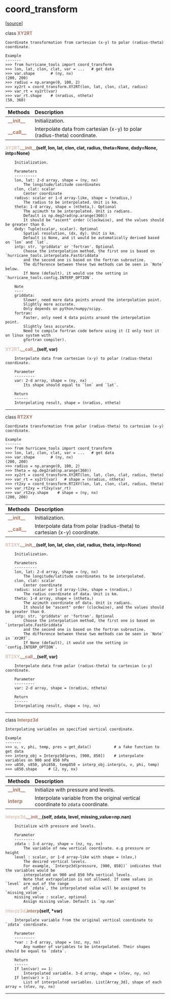 # coord_transform  

[[source](../.././hurricane_tools//coord_transform.py)]  

class <span style="color:#a77864">**XY2RT**</span>

    Coordinate transformation from cartesian (x-y) to polar (radius-theta) coordinate.
    
    Example
    -------
    >>> from hurricane_tools import coord_transform
    >>> lon, lat, clon, clat, var = ...   # get data
    >>> var.shape       # (ny, nx)
    (200, 200)
    >>> radius = np.arange(0, 100, 2)
    >>> xy2rt = coord_transform.XY2RT(lon, lat, clon, clat, radius)
    >>> var_rt = xy2rt(var)
    >>> var_rt.shape    # (nradius, ntheta)
    (50, 360)



| Methods | Description |
| :------ | :---------- |
| <font color="#a77864"> **\_\_init\_\_** </font> | Initialization. |
| <font color="#a77864"> **\_\_call\_\_** </font> | Interpolate data from cartesian (x-y) to polar (radius-theta) coordinate. |


<span style="color:#cca99b">XY2RT</span>.<span style="color:#a77864">**\_\_init\_\_**</span>**(self, lon, lat, clon, clat, radius, theta=None, dxdy=None, intp=None)**

        Initialization.
        
        Parameters
        ----------
        lon, lat: 2-d array, shape = (ny, nx)
            The longitude/latitude coordinates
        clon, clat: scalar
            Center coordinate
        radius: scalar or 1-d array-like, shape = (nradius,)
            The radius to be interpolated. Unit is km.
        theta: 1-d array, shape = (ntheta,). Optional
            The azimuth to be interpolated. Unit is radians.
            Default is np.deg2rad(np.arange(360))
            It should be "ascent" order (clockwise), and the values should be greater than 0.
        dxdy: Tuple(scalar, scalar). Optional
            Spatial resolution, (dx, dy). Unit is km.
            Default is None, and it would be automatically derived based on `lon` and `lat`.
        intp: str, 'griddata' or 'fortran'. Optional
            Choose the interpolation method, the first one is based on `hurricane_tools.interpolate.FastGriddata`
            and the second one is based on the fortran subroutine.
            The difference between these two methods can be seen in `Note` below.
            If None (default), it would use the setting in `hurricane_tools.config.INTERP_OPTION`.
            
        Note
        ----
        griddata: 
            Slower, need more data points around the interpolation point.
            Slightly more accurate.
            Only depends on python/numpy/scipy.
        fortran:
            Faster, only need 4 data points around the interpolation point.
            Slightly less accurate.
            Need to compile fortran code before using it (I only test it on linux system with
            gfortran compiler).

  
<span style="color:#cca99b">XY2RT</span>.<span style="color:#a77864">**\_\_call\_\_**</span>**(self, var)**

        Interpolate data from cartesian (x-y) to polar (radius-theta) coordinate.
        
        Parameter
        ---------
        var: 2-d array, shape = (ny, nx)
            Its shape should equal to `lon` and `lat`.
        
        Return
        ------
        Interpolating result, shape = (nradius, ntheta)

  
******
class <span style="color:#a77864">**RT2XY**</span>

    Coordinate transformation from polar (radius-theta) to cartesian (x-y) coordinate.
    
    Example
    -------
    >>> from hurricane_tools import coord_transform
    >>> lon, lat, clon, clat, var = ...   # get data
    >>> var.shape       # (ny, nx)
    (200, 200)
    >>> radius = np.arange(0, 100, 2)
    >>> theta = np.deg2rad(np.arange(360))
    >>> xy2rt = coord_transform.XY2RT(lon, lat, clon, clat, radius, theta)
    >>> var_rt = xy2rt(var)   # shape = (nradius, ntheta)
    >>> rt2xy = coord_transform.RT2XY(lon, lat, clon, clat, radius, theta)
    >>> var_rt2xy = rt2xy(var_rt)
    >>> var_rt2xy.shape    # shape = (ny, nx)
    (200, 200)



| Methods | Description |
| :------ | :---------- |
| <font color="#a77864"> **\_\_init\_\_** </font> | Initialization. |
| <font color="#a77864"> **\_\_call\_\_** </font> | Interpolate data from polar (radius-theta) to cartesian (x-y) coordinate. |


<span style="color:#cca99b">RT2XY</span>.<span style="color:#a77864">**\_\_init\_\_**</span>**(self, lon, lat, clon, clat, radius, theta, intp=None)**

        Initialization.
        
        Parameters
        ----------
        lon, lat: 2-d array, shape = (ny, nx)
            The longitude/latitude coordinates to be interpolated.
        clon, clat: scalar
            Center coordinate
        radius: scalar or 1-d array-like, shape = (nradius,)
            The radius coordinate of data. Unit is km.
        theta: 1-d array, shape = (ntheta,)
            The azimuth coordinate of data. Unit is radians.
            It should be "ascent" order (clockwise), and the values should be greater than 0.
        intp: str, 'griddata' or 'fortran'. Optional
            Choose the interpolation method, the first one is based on `interpolate.FastGriddata`
            and the second one is based on the fortran subroutine.
            The difference between these two methods can be seen in `Note` in `XY2RT`.
            If None (default), it would use the setting in `config.INTERP_OPTION`.

  
<span style="color:#cca99b">RT2XY</span>.<span style="color:#a77864">**\_\_call\_\_**</span>**(self, var)**

        Interpolate data from polar (radius-theta) to cartesian (x-y) coordinate.
        
        Parameter
        ---------
        var: 2-d array, shape = (nradius, ntheta)
        
        Return
        ------
        Interpolating result, shape = (ny, nx)

  
******
class <span style="color:#a77864">**Interpz3d**</span>

    Interpolating variables on specified vertical coordinate.
    
    Example
    -------
    >>> u, v, phi, temp, pres = get_data()          # a fake function to get data
    >>> interp_obj = Interpz3d(pres, [900, 850])    # interpolate variables on 900 and 850 hPa
    >>> u850, v850, phi850, temp850 = interp_obj.interp(u, v, phi, temp)   
    >>> u850.shape     # (2, ny, nx)



| Methods | Description |
| :------ | :---------- |
| <font color="#a77864"> **\_\_init\_\_** </font> | Initialize with pressure and levels. |
| <font color="#a77864"> **interp** </font> | Interpolate variable from the original vertical coordinate to `zdata` coordinate. |


<span style="color:#cca99b">Interpz3d</span>.<span style="color:#a77864">**\_\_init\_\_**</span>**(self, zdata, level, missing_value=np.nan)**

        Initialize with pressure and levels.
        
        Parameter
        ---------
        zdata : 3-d array, shape = (nz, ny, nx)
            The variable of new vertical coordinate. e.g pressure or height
        level : scalar, or 1-d array-like with shape = (nlev,)
            The desired vertical levels. 
            For example, `Interpz3d(pressure, [900, 850])` indicates that the variables would be 
            interpolated on 900 and 850 hPa vertical levels.
            Note that extrapolation is not allowed. If some values in `level` are out of the range
            of `zdata`, the interpolated value will be assigned to `missing_value`.
        missing_value : scalar, optional
            Assign missing value. Default is `np.nan`

  
<span style="color:#cca99b">Interpz3d</span>.<span style="color:#a77864">**interp**</span>**(self, \*var)**

        Interpolate variable from the original vertical coordinate to `zdata` coordinate.
        
        Parameter
        ---------
        *var : 3-d array, shape = (nz, ny, nx)
            Any number of variables to be interpolated. Their shapes should be equal to `zdata`.
            
        Return
        ------
        If len(var) == 1:
            Interpolated variable. 3-d array, shape = (nlev, ny, nx)
        If len(var) > 1:
            List of interpolated variables. List[Array_3d], shape of each array = (nlev, ny, nx)

  
******